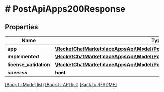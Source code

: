# # PostApiApps200Response

## Properties

Name | Type | Description | Notes
------------ | ------------- | ------------- | -------------
**app** | [**\RocketChatMarketplaceAppsApi\Model\PostApiApps200ResponseApp**](PostApiApps200ResponseApp.md) |  | [optional]
**implemented** | [**\RocketChatMarketplaceAppsApi\Model\PostApiApps200ResponseImplemented**](PostApiApps200ResponseImplemented.md) |  | [optional]
**license_validation** | [**\RocketChatMarketplaceAppsApi\Model\PostApiApps200ResponseLicenseValidation**](PostApiApps200ResponseLicenseValidation.md) |  | [optional]
**success** | **bool** |  | [optional]

[[Back to Model list]](../../README.md#models) [[Back to API list]](../../README.md#endpoints) [[Back to README]](../../README.md)
